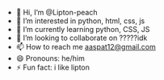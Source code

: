- 👋 Hi, I’m @Lipton-peach
- 👀 I’m interested in python, html, css, js
- 🌱 I’m currently learning python, CSS, JS
- 💞️ I’m looking to collaborate on ?????idk
- 📫 How to reach me aaspat12@gmail.com
- 😄 Pronouns: he/him
- ⚡ Fun fact: i like lipton

<!---
Lipton-peach/Lipton-peach is a ✨ special ✨ repository because its `README.md` (this file) appears on your GitHub profile.
You can click the Preview link to take a look at your changes.
--->
